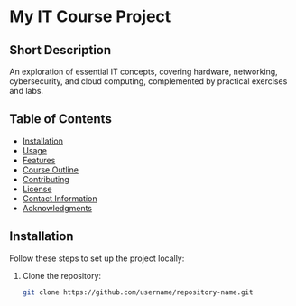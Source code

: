 # My IT Course Project

## Short Description
An exploration of essential IT concepts, covering hardware, networking, cybersecurity, and cloud computing, complemented by practical exercises and labs.

## Table of Contents
- [Installation](#installation)
- [Usage](#usage)
- [Features](#features)
- [Course Outline](#course-outline)
- [Contributing](#contributing)
- [License](#license)
- [Contact Information](#contact-information)
- [Acknowledgments](#acknowledgments)

## Installation
Follow these steps to set up the project locally:

1. Clone the repository:
   ```bash
   git clone https://github.com/username/repository-name.git
